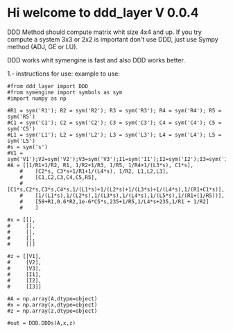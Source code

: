 # Hi welcome to ddd_layer V 0.0.4

DDD Method should compute matrix whit size 4x4 and up. If you try compute a system 3x3 or 2x2
is important don't use DDD, just use Sympy method (ADJ, GE or LU).

DDD works whit symengine is fast and also DDD works better.


1.- instructions for use:
example to use:

	#from ddd_layer import DDD
	#from symengine import symbols as sym
	#import numpy as np

	#R1 = sym('R1'); R2 = sym('R2'); R3 = sym('R3'); R4 = sym('R4'); R5 = sym('R5')
	#C1 = sym('C1'); C2 = sym('C2'); C3 = sym('C3'); C4 = sym('C4'); C5 = sym('C5')
	#L1 = sym('L1'); L2 = sym('L2'); L3 = sym('L3'); L4 = sym('L4'); L5 = sym('L5')
	#s = sym('s')
	#V1 = sym('V1');V2=sym('V2');V3=sym('V3');I1=sym('I1');I2=sym('I2');I3=sym('I3')
	#A = [[1/R1+1/R2, R1, 1/R2+1/R3, 1/R5, 1/R4+1/(L3*s), C1*s],
        #    [C2*s, C3*s+1/R1+1/(L4*s), 1/R2, L1,L2,L3],
     	#    [C1,C2,C3,C4,C5,R5],
     	#    [C1*s,C2*s,C3*s,C4*s,1/(L1*s)+1/(L2*s)+1/(L3*s)+1/(L4*s),1/(R1+C1*s)],
        #    [1/(L1*s),1/(L2*s),1/(L3*s),1/(L4*s),1/(L5*s),1/(R1+(1/R5))],
     	#    [58+R1,0.6*R2,1e-6*C5*s,235+1/R5,1/L4*s+235,1/R1 + 1/R2]
    	#    ]

	#x = [[],
	#     [],
 	#     [],
  	#     [],
  	#     []]

	#z = [[V1],
	#     [V2],
  	#     [V3],
  	#     [I1],
  	#     [I2],
   	#     [I3]]

	#A = np.array(A,dtype=object)
	#x = np.array(x,dtype=object)
	#z = np.array(z,dtype=object)

	#out = DDD.DDDs(A,x,z)
 




